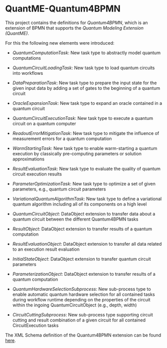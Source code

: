 # QuantME-Quantum4BPMN

This project contains the definitions for _Quantum4BPMN_, which is an extension of BPMN that supports the _Quantum Modeling Extension (QuantME)_.

For this the following new elements were introduced:
* _QuantumComputationTask_: New task type to abstractly model quantum computations
* _QuantumCircuitLoadingTask_: New task type to load quantum circuits into workflows
* _DataPreparationTask_: New task type to prepare the input state for the given input data by adding a set of gates to the beginning of a quantum circuit
* _OracleExpansionTask_: New task type to expand an oracle contained in a quantum circuit
* _QuantumCircuitExecutionTask_: New task type to execute a quantum circuit on a quantum computer
* _ReadoutErrorMitigationTask_: New task type to mitigate the influence of measurement errors for a quantum computation
* _WarmStartingTask_: New task type to enable warm-starting a quantum execution by classically pre-computing parameters or solution approximations
* _ResultEvaluationTask_: New task type to evaluate the quality of quantum circuit execution results
* _ParameterOptimizationTask_: New task type to optimize a set of given parameters, e.g., quantum circuit parameters
* _VariationalQuantumAlgorithmTask_: New task type to define a variational quantum algorithm including all of its components on a high level

* _QuantumCircuitObject_: DataObject extension to transfer data about a quantum circuit between the different Quantum4BPMN tasks
* _ResultObject_: DataObject extension to transfer results of a quantum computation
* _ResultEvaluationObject_: DataObject extension to transfer all data related to an execution result evaluation
* _InitialStateObject_: DataObject extension to transfer quantum circuit parameters
* _ParameterizationObject_: DataObject extension to transfer results of a quantum computation
* _QuantumHardwareSelectionSubprocess_: New sub-process type to enable automatic quantum hardware selection for all contained tasks during workflow runtime depending on the properties of the circuit within the ingoing QuantumCircuitObject (e.g., depth, width)
* _CircuitCuttingSubprocess_: New sub-process type supporting circuit cutting and result combination of a given circuit for all contained CircuitExecution tasks

The XML Schema definition of the Quantum4BPMN extension can be found [here](https://github.com/wederbn/QuantME-BPMN4Quantum/blob/master/Quantum4BPMN-Extensions.xsd).

